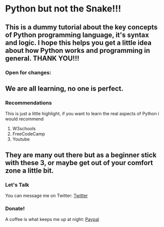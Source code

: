 # Python but not the Snake!!!
This is a dummy tutorial about the key concepts of Python programming language, it's syntax and logic.
I hope this helps you get a little idea about how Python works and programming in general. THANK YOU!!!
----------

### Open for changes:
We are all learning, no one is perfect.
----------

### Recommendations
This is just a little highlight, if you want to learn the real aspects of Python i would recommend

1. W3schools
2. FreeCodeCamp
3. Youtube

They are many out there but as a beginner stick with these 3, or maybe get out of your comfort zone a little bit.
----------

### Let's Talk
You can message me on Twitter: [Twitter](https://twitter.com/creative_muhd)

### Donate!
A coffee is what keeps me up at night: [Paypal](https://paypal.me/creativemuhd)
